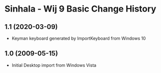 Sinhala - Wij 9 Basic Change History
====================

1.1 (2020-03-09)
----------------
* Keyman keyboard generated by ImportKeyboard from Windows 10 

1.0 (2009-05-15)
----------------------
* Initial Desktop import from Windows Vista


